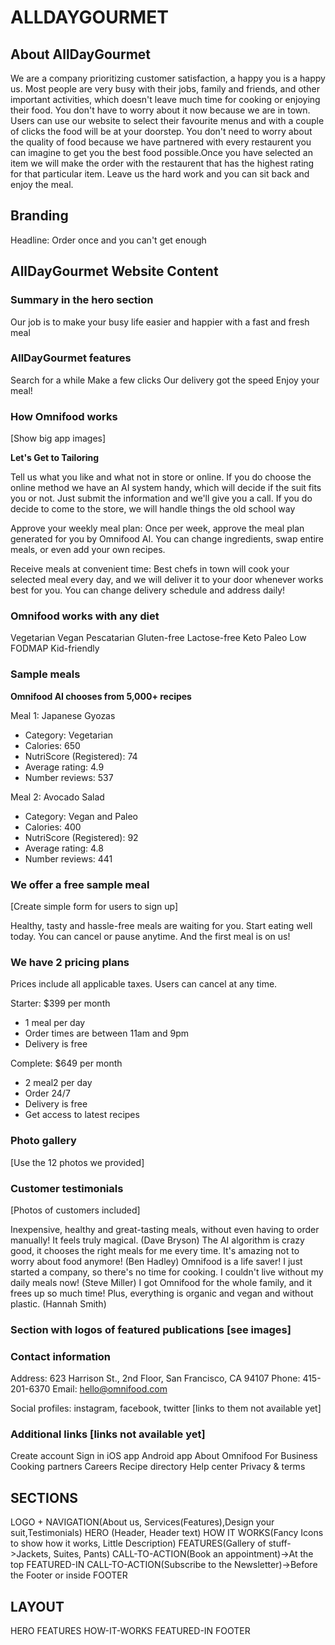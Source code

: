 # ALLDAYGOURMET

## About AllDayGourmet

We are a company prioritizing customer satisfaction, a happy you is a happy us. Most people are very busy with their jobs, family and friends, and other important activities, which doesn't leave much time for cooking or enjoying their food. You don't have to worry about it now because we are in town. Users can use our website to select their favourite menus and with a couple of clicks the food will be at your doorstep. You don't need to worry about the quality of food because we have partnered with every restaurent you can imagine to get you the best food possible.Once you have selected an item we will make the order with the restaurent that has the highest rating for that particular item. Leave us the hard work and you can sit back and enjoy the meal.

## Branding

Headline: Order once and you can't get enough

<!-- Brand color: #e67e22 -->

## AllDayGourmet Website Content

### Summary in the hero section

Our job is to make your busy life easier and happier with a fast and fresh meal

### AllDayGourmet features

Search for a while
Make a few clicks
Our delivery got the speed
Enjoy your meal!

### How Omnifood works

[Show big app images]

**Let's Get to Tailoring**

Tell us what you like and what not in store or online. If you do choose the online method we have an AI system handy, which will decide if the suit fits you or not. Just submit the information and we'll give you a call. If you do decide to come to the store, we will handle things the old school way

Approve your weekly meal plan: Once per week, approve the meal plan generated for you by Omnifood AI. You can change ingredients, swap entire meals, or even add your own recipes.

Receive meals at convenient time: Best chefs in town will cook your selected meal every day, and we will deliver it to your door whenever works best for you. You can change delivery schedule and address daily!

### Omnifood works with any diet

Vegetarian
Vegan
Pescatarian
Gluten-free
Lactose-free
Keto
Paleo
Low FODMAP
Kid-friendly

### Sample meals

**Omnifood AI chooses from 5,000+ recipes**

Meal 1: Japanese Gyozas

- Category: Vegetarian
- Calories: 650
- NutriScore (Registered): 74
- Average rating: 4.9
- Number reviews: 537

Meal 2: Avocado Salad

- Category: Vegan and Paleo
- Calories: 400
- NutriScore (Registered): 92
- Average rating: 4.8
- Number reviews: 441

### We offer a free sample meal

[Create simple form for users to sign up]

Healthy, tasty and hassle-free meals are waiting for you. Start eating well today. You can cancel or pause anytime. And the first meal is on us!

### We have 2 pricing plans

Prices include all applicable taxes. Users can cancel at any time.

Starter: $399 per month

- 1 meal per day
- Order times are between 11am and 9pm
- Delivery is free

Complete: $649 per month

- 2 meal2 per day
- Order 24/7
- Delivery is free
- Get access to latest recipes

### Photo gallery

[Use the 12 photos we provided]

### Customer testimonials

[Photos of customers included]

Inexpensive, healthy and great-tasting meals, without even having to order manually! It feels truly magical. (Dave Bryson)
The AI algorithm is crazy good, it chooses the right meals for me every time. It's amazing not to worry about food anymore! (Ben Hadley)
Omnifood is a life saver! I just started a company, so there's no time for cooking. I couldn't live without my daily meals now! (Steve Miller)
I got Omnifood for the whole family, and it frees up so much time! Plus, everything is organic and vegan and without plastic. (Hannah Smith)

### Section with logos of featured publications [see images]

### Contact information

Address: 623 Harrison St., 2nd Floor, San Francisco, CA 94107
Phone: 415-201-6370
Email: hello@omnifood.com

Social profiles: instagram, facebook, twitter [links to them not available yet]

### Additional links [links not available yet]

Create account
Sign in
iOS app
Android app
About Omnifood
For Business
Cooking partners
Careers
Recipe directory
Help center
Privacy & terms

## SECTIONS

<!------ LANDING PAGE ----->

LOGO + NAVIGATION(About us, Services(Features),Design your suit,Testimonials)
HERO (Header, Header text)
HOW IT WORKS(Fancy Icons to show how it works, Little Description)
FEATURES(Gallery of stuff->Jackets, Suites, Pants)
CALL-TO-ACTION(Book an appointment)->At the top
FEATURED-IN
CALL-TO-ACTION(Subscribe to the Newsletter)->Before the Footer or inside
FOOTER

## LAYOUT

HERO
FEATURES
HOW-IT-WORKS
FEATURED-IN
FOOTER
